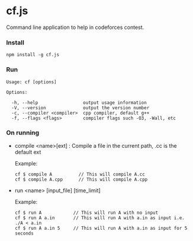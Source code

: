 cf.js
=====

Command line application to help in codeforces contest.


### Install

    npm install -g cf.js


### Run

    Usage: cf [options]
  
    Options:
  
      -h, --help                 output usage information
      -V, --version              output the version number
      -c, --compiler <compiler>  cpp compiler, default g++
      -f, --flags <flags>        compiler flags such -O3, -Wall, etc



### On running 

- compile \<name\>[ext] : Compile a file in the current path, .cc is the default ext 

  Example:

      cf $ compile A          // This will compile A.cc
      cf $ compile A.cpp      // This will compile A.cpp


- run \<name\> [input_file] [time\_limit]

  Example:
  
      cf $ run A            // This will run A with no input
      cf $ run A a.in       // This will run A with a.in as input i.e. ./A < a.in
      cf $ run A a.in 5     // This will run A with a.in as input for 5 seconds
